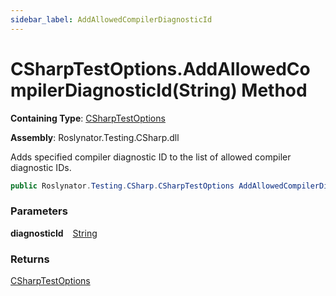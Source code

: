 ```yaml
---
sidebar_label: AddAllowedCompilerDiagnosticId
---
```


# CSharpTestOptions\.AddAllowedCompilerDiagnosticId\(String\) Method

**Containing Type**: [CSharpTestOptions](../index.md)

**Assembly**: Roslynator\.Testing\.CSharp\.dll

  
Adds specified compiler diagnostic ID to the list of allowed compiler diagnostic IDs\.

```csharp
public Roslynator.Testing.CSharp.CSharpTestOptions AddAllowedCompilerDiagnosticId(string diagnosticId)
```

### Parameters

**diagnosticId** &ensp; [String](https://docs.microsoft.com/en-us/dotnet/api/system.string)

### Returns

[CSharpTestOptions](../index.md)


